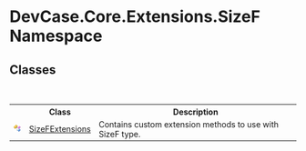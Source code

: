 # DevCase.Core.Extensions.SizeF Namespace
 




## Classes
&nbsp;<table><tr><th></th><th>Class</th><th>Description</th></tr><tr><td>![Public class](media/pubclass.gif "Public class")</td><td><a href="T_DevCase_Core_Extensions_SizeF_SizeFExtensions">SizeFExtensions</a></td><td>
Contains custom extension methods to use with SizeF type.</td></tr></table>&nbsp;

